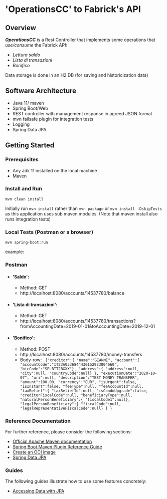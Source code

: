 # 'OperationsCC' to Fabrick's API

## Overview

**_OperationsCC_** is a Rest Controller that implements some operations that _use/consume_ the Fabrick API:
 * _Lettura saldo_
 * _Lista di transazioni_
 * _Bonifico_

Data storage is done in an H2 DB (for saving and historicization data)

## Software Architecture
* Java 11/ maven
* Spring Boot/Web
* REST controller with management response in agreed JSON format
* mvn failsafe plugin for integration tests
* Logging
* Spring Data JPA

## Getting Started

### Prerequisites
* Any Jdk 11  installed on the local machine
* Maven

### Install and Run

``` manifest
mvn clean install
```

Initially run ``mvn install`` rather than ``mvn package`` or ``mvn install -DskipTests`` as this application uses sub maven modules.
(Note that maven install also runs integration tests)

### Local Tests (Postman or a browser)

``` manifest
mvn spring-boot:run
```
example: 
### Postman
* #### 'Saldo':
  * Method: GET
  * http://localhost:8080/accounts/14537780/balance
* #### 'Lista di transazioni':
    * Method: GET
    * http://localhost:8080/accounts/14537780/transactions?fromAccountingDate=2019-01-01&toAccountingDate=2019-12-01
* #### 'Bonifico':
    * Method: POST
    * http://localhost:8080/accounts/14537780/money-transfers
    * Body-row:
      ` {"creditor":{
        "name":"GIANNI",
        "account":{
        "accountCode":"IT23A0336844430152923804660",
        "bicCode":"SELBIT2BXXX"},
        "address":{
        "address":null,
        "city":null,
        "countryCode":null}
        },
        "executionDate":"2020-10-07",
        "uri":null,
        "description":"TEST MONEY TRANSFER",
        "amount":100.00,
        "currency":"EUR",
        "isUrgent":false,
        "isInstant":false,
        "feeType":null,
        "feeAccountId":null,
        "taxRelief":{
        "taxReliefId":null,
        "isCondoUpgrade":false,
        "creditorFiscalCode":null,
        "beneficiaryType":null,
        "naturalPersonBeneficiary":{
        "fiscalCode1":null},
        "legalPersonBeneficiary":{
        "fiscalCode":null,
        "legalRepresentativeFiscalCode":null}
        }
        }`
      

### Reference Documentation
For further reference, please consider the following sections:

* [Official Apache Maven documentation](https://maven.apache.org/guides/index.html)
* [Spring Boot Maven Plugin Reference Guide](https://docs.spring.io/spring-boot/docs/2.4.11/maven-plugin/reference/html/)
* [Create an OCI image](https://docs.spring.io/spring-boot/docs/2.4.11/maven-plugin/reference/html/#build-image)
* [Spring Data JPA](https://docs.spring.io/spring-boot/docs/2.5.5/reference/htmlsingle/#boot-features-jpa-and-spring-data)

### Guides
The following guides illustrate how to use some features concretely:

* [Accessing Data with JPA](https://spring.io/guides/gs/accessing-data-jpa/)
